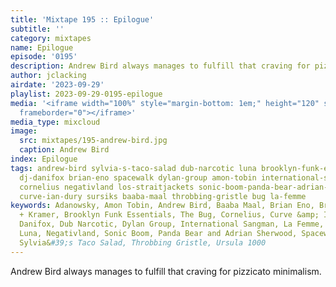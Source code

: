 ```yaml
---
title: 'Mixtape 195 :: Epilogue'
subtitle: ''
category: mixtapes
name: Epilogue
episode: '0195'
description: Andrew Bird always manages to fulfill that craving for pizzicato minimalism.
author: jclacking
airdate: '2023-09-29'
playlist: 2023-09-29-0195-epilogue
media: '<iframe width="100%" style="margin-bottom: 1em;" height="120" src="https://www.mixcloud.com/widget/iframe/?feed=%2Flouderthanwar%2Fthe-final-hour-195-epilogue-2023-09-29%2F&hide_artwork=1&hide_cover=1&light=1"
  frameborder="0"></iframe>'
media_type: mixcloud
image:
  src: mixtapes/195-andrew-bird.jpg
  caption: Andrew Bird
index: Epilogue
tags: andrew-bird sylvia-s-taco-salad dub-narcotic luna brooklyn-funk-essentials adanowsky
  dj-danifox brian-eno spacewalk dylan-group amon-tobin international-sangman brittta-phillips-kramer
  cornelius negativland los-straitjackets sonic-boom-panda-bear-adrian-sherwood ursula-1000
  curve-ian-dury sursiks baaba-maal throbbing-gristle bug la-femme
keywords: Adanowsky, Amon Tobin, Andrew Bird, Baaba Maal, Brian Eno, Brittta Phillips
  + Kramer, Brooklyn Funk Essentials, The Bug, Cornelius, Curve &amp; Ian Dury, DJ
  Danifox, Dub Narcotic, Dylan Group, International Sangman, La Femme, Los Straitjackets,
  Luna, Negativland, Sonic Boom, Panda Bear and Adrian Sherwood, Spacewalk, The Sursiks,
  Sylvia&#39;s Taco Salad, Throbbing Gristle, Ursula 1000
---
```

Andrew Bird always manages to fulfill that craving for pizzicato minimalism.
